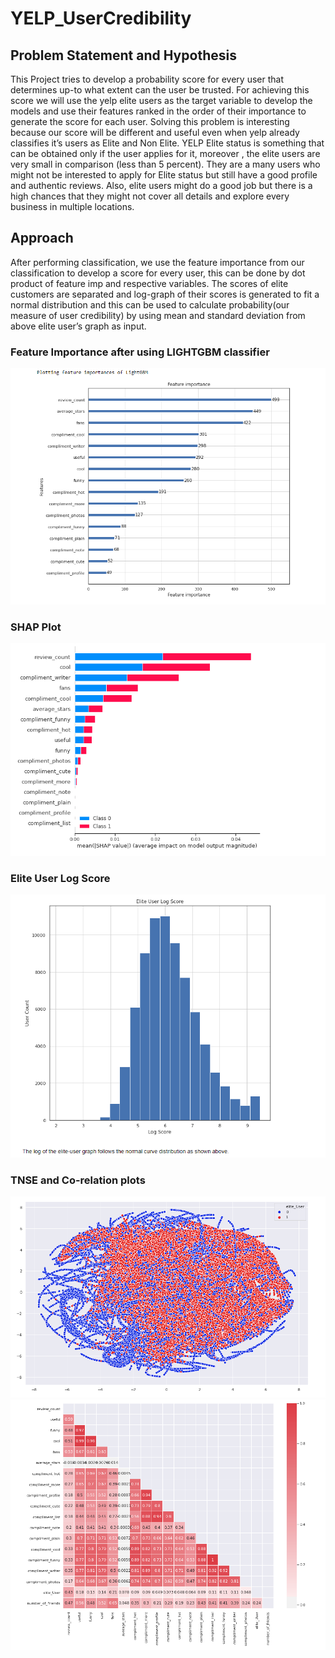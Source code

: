 # YELP_UserCredibility

## Problem Statement and Hypothesis
This Project tries to develop a probability score for every user that determines up-to what extent can the user
be trusted. For achieving this score we will use the yelp elite users as the target variable to develop the models and use
their features ranked in the order of their importance to generate the score for each user.
Solving this problem is interesting because our score will be different and useful even when yelp already classifies
it’s users as Elite and Non Elite. YELP Elite status is something that can be obtained only if the user applies for it,
moreover , the elite users are very small in comparison (less than 5 percent). They are a many users who might not be
interested to apply for Elite status but still have a good profile and authentic reviews. Also, elite users might do a good
job but there is a high chances that they might not cover all details and explore every business in multiple locations.

## Approach
After performing classification, we use the feature importance from our classification to develop a score for every user,
this can be done by dot product of feature imp and respective variables. The scores of elite customers are separated
and log-graph of their scores is generated to fit a normal distribution and this can be used to calculate probability(our
measure of user credibility) by using mean and standard deviation from above elite user’s graph as input.

### Feature Importance after using LIGHTGBM classifier
![](/images/Image3.png)

### SHAP Plot
![](/images/Image4.png)

### Elite User Log Score
![](/images/Image5.png)


### TNSE and Co-relation plots
![](/images/Image2.png)
![](/images/Image1.png)

